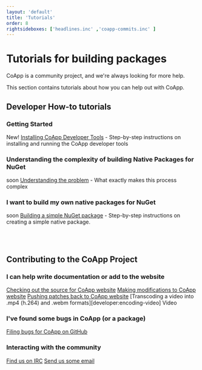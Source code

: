```yaml
---
layout: 'default'
title: 'Tutorials'
order: 8
rightsideboxes: ['headlines.inc' ,'coapp-commits.inc' ]
---
```


# Tutorials for building packages

CoApp is a community project, and we're always looking for more help.

This section contains tutorials about how you can help out with CoApp.

<!-- You might also want to [check out the Learning section](/pages/learn.html) to discover more about the [design of CoApp](/learn/coapp-design.html)  -->

## Developer How-to tutorials

### Getting Started
<span class="label success">New!</span> [Installing CoApp Developer Tools](/tutorials/installation.html) - Step-by-step instructions on installing and running the CoApp developer tools 

### Understanding the complexity of building Native Packages for NuGet
<span class="label warning">soon</span> [Understanding the problem](/tutorials/understanding-the-problem.html) - What exactly makes this process complex


### I want to build my own native packages for NuGet
<span class="label warning">soon</span> [Building a simple NuGet package](/tutorials/building-a-package.html) - Step-by-step instructions on creating a simple native package.

<!--
<span class="label success">soon</span> [Building](/tutorials/anotheritem.html) - what's next
 -->
<br/><br/>

## Contributing to the CoApp Project
 
### I can help write documentation or add to the website
[Checking out the source for CoApp website](/developers/check-out-website.html)
[Making modifications to CoApp website](/developers/modify-website.html)
[Pushing patches back to CoApp website](/developers/push-patches.html)
[Transcoding a video into .mp4 (h.264) and .webm formats][developer:encoding-video] <span class="label notice">Video</span> 


### I've found some bugs in CoApp (or a package)
[Filing bugs for CoApp on GitHub](/developers/filing-bugs.html)

<!-- <span class="label warning">Coming Soon!</span> [Filing bugs for CoApp package on GitHub](/developers/filing-package-bugs.html) -->




### Interacting with the community
[Find us on IRC](/developers/irc.html)
[Send us some email](/developers/email.html)